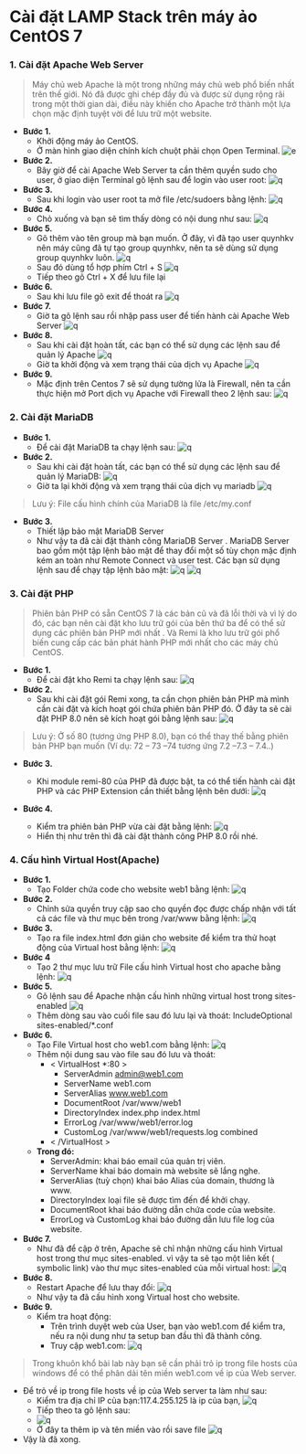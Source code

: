 # Cài đặt LAMP Stack trên máy ảo CentOS 7
### 1. Cài đặt Apache Web Server
> Máy chủ web Apache là một trong những máy chủ web phổ biến nhất trên thế giới. Nó đã được ghi chép đầy đủ và được sử dụng rộng rãi trong một thời gian dài, điều này khiến cho Apache trở thành một lựa chọn mặc định tuyệt vời để lưu trữ một website.
- **Bước 1.**
    +	Khởi động máy ảo CentOS.
    +	Ở màn hình giao diện chính kích chuột phải chọn Open Terminal.
![e](https://f4-zpcloud.zdn.vn/2267294275458379350/32e8c651bf32756c2c23.jpg)
- **Bước 2.**
    + Bây giờ để cài Apache Web Server ta cần thêm quyền sudo cho user, ở giao diện Terminal gõ lệnh sau để login vào user root:
![q](https://f5-zpcloud.zdn.vn/6102214719221088462/fca7a620384af214ab5b.jpg)
- **Bước 3.**
    + Sau khi login vào user root ta mở file /etc/sudoers bằng lệnh:
    ![q](https://f5-zpcloud.zdn.vn/9104067148528139137/7fa57721e94b23157a5a.jpg)
- **Bước 4.**
    + Chỏ xuống và bạn sẽ tìm thấy dòng có nội dung như sau:
    ![q](https://f5-zpcloud.zdn.vn/6047691853607194630/c2dcb624284ee210bb5f.jpg)
- **Bước 5.**
    + Gõ thêm vào tên group mà bạn muốn. Ở đây, vì đã tạo user quynhkv nên máy cũng đã tự tạo group quynhkv, nên ta sẽ dùng sử dụng group quynhkv luôn.
    ![q](https://f5-zpcloud.zdn.vn/7938207791596051715/a9a67e54e03e2a60732f.jpg)
    + Sau đó dùng tổ hợp phím Ctrl + S
    ![q](https://f5-zpcloud.zdn.vn/4105645777178984643/166105979bfd51a308ec.jpg)
    + Tiếp theo gõ Ctrl + X để lưu file lại
- **Bước 6.**
    + Sau khi lưu file gõ exit để thoát ra
    ![q](https://f5-zpcloud.zdn.vn/3739122400658896925/df7ecc8b52e198bfc1f0.jpg)
- **Bước 7.**
    + Giờ ta gõ lệnh sau rồi nhập pass user để tiến hành cài Apache Web Server
    ![q](https://f5-zpcloud.zdn.vn/1854139507075499642/ab14b7ff2995e3cbba84.jpg)
- **Bước 8.**
    + Sau khi cài đặt hoàn tất, các bạn có thể sử dụng các lệnh sau để quản lý Apache
    ![q](https://f5-zpcloud.zdn.vn/4307911791870693317/1eb1ea587432be6ce723.jpg)
    + Giờ ta khởi động và xem trạng thái của dịch vụ Apache
    ![q](https://f4-zpcloud.zdn.vn/8616156899430155565/db9fbe70201aea44b30b.jpg)
- **Bước 9.**
    + Mặc định trên Centos 7 sẽ sử dụng tường lửa là Firewall, nên ta cần thực hiện mở Port dịch vụ Apache với Firewall theo 2 lệnh sau:
    ![q](https://f5-zpcloud.zdn.vn/175595081751757660/400c28ecb6867cd82597.jpg)
### 2. Cài đặt MariaDB
- **Bước 1.**
    + Để cài đặt MariaDB ta chạy lệnh sau:
    ![q](https://f5-zpcloud.zdn.vn/3467746179891902444/e6281cf0829a48c4118b.jpg)
- **Bước 2.**
    + Sau khi cài đặt hoàn tất, các bạn có thể sử dụng các lệnh sau để quản lý MariaDB:
    ![q](https://f4-zpcloud.zdn.vn/4802316549595847676/6ec2971f0975c32b9a64.jpg)
    + Giờ ta lại khởi động và xem trạng thái của dịch vụ mariadb
    ![q](https://f5-zpcloud.zdn.vn/4171382287581246057/12b85e69c0030a5d5312.jpg)
> Lưu ý: File cấu hình chính của MariaDB là file /etc/my.conf
- **Bước 3.**
    + Thiết lập bảo mật MariaDB Server
    + Như vậy ta đã cài đặt thành công MariaDB Server . MariaDB Server  bao gồm một tập lệnh bảo mật để thay đổi một số tùy chọn mặc định kém an toàn như Remote Connect và user test. Các bạn sử dụng lệnh sau để chạy tập lệnh bảo mật:
    ![q](https://f5-zpcloud.zdn.vn/5709137418231323744/f27f00b09eda54840dcb.jpg)
    ![q](https://f5-zpcloud.zdn.vn/6921717041116730556/530e07c299a853f60ab9.jpg)
### 3. Cài đặt PHP
> Phiên bản PHP có sẵn CentOS 7 là các bản cũ và đã lỗi thời và vì lý do đó, các bạn nên cài đặt kho lưu trữ gói của bên thứ ba để có thể sử dụng các phiên bản PHP mới nhất . Và Remi là kho lưu trữ gói phổ biến cung cấp các bản phát hành PHP mới nhất cho các máy chủ CentOS.
- **Bước 1.**
    + Để cài đặt kho Remi ta chạy lệnh sau:
    ![q](https://f5-zpcloud.zdn.vn/6479925469342808779/0c5bc3995df397adcee2.jpg)
- **Bước 2.**
    + Sau khi cài đặt gói Remi xong, ta cần chọn phiên bản PHP mà mình cần cài đặt và kích hoạt gói chứa phiên bản PHP đó. Ở đây ta sẽ cài đặt PHP 8.0 nên sẽ kích hoạt gói bằng lệnh sau:
    ![q](https://f5-zpcloud.zdn.vn/270335491224982942/04889a4c0426ce789737.jpg)
> Lưu ý: Ở số 80 (tương ứng PHP 8.0), bạn có thể thay thế bằng phiên bản PHP bạn muốn (Ví dụ: 72 – 73 –74 tương ứng 7.2 –7.3 – 7.4..)
- **Bước 3.**
    + Khi module remi-80 của PHP đã được bật, ta có thể tiến hành cài đặt PHP và các PHP Extension cần thiết bằng lệnh bên dưới:
    ![q](https://f5-zpcloud.zdn.vn/4293954668191014619/a9e50bd894b25eec07a3.jpg)

- **Bước 4.**
    + Kiểm tra phiên bản PHP vừa cài đặt bằng lệnh:
    ![q](https://f4-zpcloud.zdn.vn/8828577552192254613/08e8b4d92bb3e1edb8a2.jpg)
    + Hiển thị như trên thì đã cài đặt thành công PHP 8.0 rồi nhé.
### 4. Cấu hình Virtual Host(Apache)
- **Bước 1.**
    + Tạo Folder chứa code cho website web1 bằng lệnh:
    ![q](https://f5-zpcloud.zdn.vn/3867290298147261209/9c97b6a329c9e397bad8.jpg)
- **Bước 2.**
    + Chỉnh sửa quyền truy cập sao cho quyền đọc được chấp nhận với tất cả các file và thư mục bên trong /var/www bằng lệnh:
    ![q](https://f5-zpcloud.zdn.vn/5777653898534874047/4677def3438689d8d097.jpg)
- **Bước 3.**
    + Tạo ra file index.html đơn giản cho website để kiểm tra thử hoạt động của Virtual host bằng lệnh:
    ![q](https://f4-zpcloud.zdn.vn/6692698396740004802/2088bca723cde993b0dc.jpg)
- **Bước 4**
    + Tạo 2 thư mục lưu trữ File cấu hình Virtual host cho apache bằng lệnh:
    ![q](https://f5-zpcloud.zdn.vn/7926345836455271465/e7cbe0376d42a71cfe53.jpg)
- **Bước 5.**
    + Gõ lệnh sau để Apache nhận cấu hình những virtual host trong sites-enabled
    ![q](https://f5-zpcloud.zdn.vn/8327466010273906174/39528c70131ad944800b.jpg)
    + Thêm dòng sau vào cuối file sau đó lưu lại và thoát: IncludeOptional sites-enabled/*.conf
- **Bước 6.**
    + Tạo File Virtual host cho web1.com bằng lệnh:
    ![q](https://f5-zpcloud.zdn.vn/2603924293052470676/167cb75c2836e268bb27.jpg)
    + Thêm nội dung sau vào file sau đó lưu và thoát:
        + < VirtualHost *:80 >
            + ServerAdmin admin@web1.com
            + ServerName web1.com
            + ServerAlias www.web1.com
            + DocumentRoot /var/www/web1
            + DirectoryIndex index.php index.html
            + ErrorLog /var/www/web1/error.log
            + CustomLog /var/www/web1/requests.log combined 
        + < /VirtualHost >
    + **Trong đó:**
        + ServerAdmin: khai báo email của quản trị viên.
        + ServerName khai báo domain mà website sẽ lắng nghe.
        + ServerAlias  (tuỳ chọn) khai báo Alias của domain, thương là www.
        + DirectoryIndex loại file sẽ được tìm đến để khởi chạy.
        + DocumentRoot khai báo đường dẫn chứa code của website.
        + ErrorLog và CustomLog khai báo đường dẫn lưu file log của website.
- **Bước 7.**
    + Như đã để cập ở trên, Apache sẽ chỉ nhận những cấu hình Virtual host trong thư mục sites-enabled. vì vậy ta sẽ tạo một liên kết ( symbolic link) vào thư mục sites-enabled của mỗi virtual host:
    ![q](https://f5-zpcloud.zdn.vn/5628032350672214511/222a13a0a4d56e8b37c4.jpg)
- **Bước 8.**
    + Restart Apache để lưu thay đổi:
    ![q](https://f5-zpcloud.zdn.vn/5672954032991802399/7351ef765f03955dcc12.jpg)
    + Như vậy ta đã cấu hình xong Virtual host cho website.
- **Bước 9.**
    +   Kiểm tra hoạt động:
        + Trên trình duyệt web của User, bạn vào web1.com để kiểm tra, nếu ra nội dung như ta setup ban đầu thì đã thành công.
        + Truy cập web1.com:
        ![q](https://f5-zpcloud.zdn.vn/1090504420018895590/a60b5d385f4c9512cc5d.jpg)
> Trong khuôn khổ bài lab này bạn sẽ cần phải trỏ ip trong file hosts của windows để có thể phân dải tên miền web1.com về ip của Web server.
- Để trỏ về ip trong file hosts về ip của Web server ta làm như sau:
    + Kiểm tra địa chỉ IP của bạn:117.4.255.125 là ip của bạn,
    ![q](https://f5-zpcloud.zdn.vn/3115018012628678427/ac68c355c1210b7f5230.jpg)
    + Tiếp theo ta gõ lệnh sau:
    + ![q](https://f5-zpcloud.zdn.vn/445404288923061463/7fd8c4e5c6910ccf5580.jpg)
    + Ở đây ta thêm ip và tên miền vào rồi save file
    ![q](https://f4-zpcloud.zdn.vn/5256698511515839821/ffb6428b40ff8aa1d3ee.jpg)
- Vậy là đã xong.